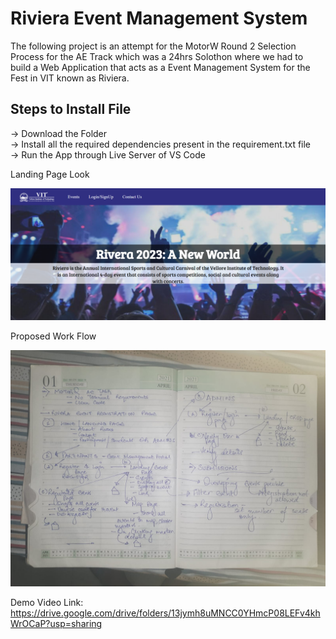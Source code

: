 <h1>Riviera Event Management System</h1>
The following project is an attempt for the MotorW Round 2 Selection Process for the AE Track which was a 24hrs Solothon where we had to build a Web Application that acts as a Event Management System for the Fest in VIT known as Riviera.
<br>
<h2>Steps to Install File</h2>
-> Download the Folder
<br>
-> Install all the required dependencies present in the requirement.txt file
<br>
-> Run the App through Live Server of VS Code
<br>

Landing Page Look

![Landing Page](https://github.com/Avineesh28/Riviera-Event-Management-System--MotorQ/blob/c6fbbaa27006e9bb455013ca03dfbac15f64689d/src/images/Screenshot%202022-08-18%20204924.png)

Proposed Work Flow

![Work Flow](https://github.com/Avineesh28/Riviera-Event-Management-System--MotorQ/blob/c07d77562951ea83c9b461a96d9582e7af99c53c/src/images/WhatsApp%20Image%202022-08-18%20at%208.44.54%20PM.jpeg)

Demo Video Link: https://drive.google.com/drive/folders/13jymh8uMNCC0YHmcP08LEFv4khWrOCaP?usp=sharing
